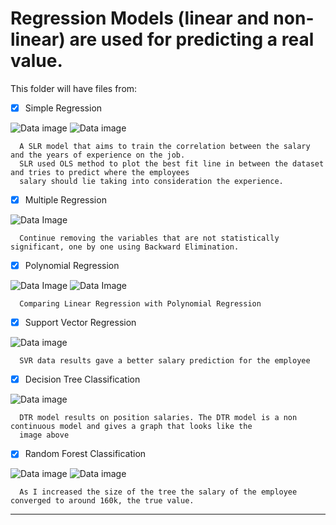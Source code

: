 # Regression Models (linear and non-linear) are used for predicting a real value.

This folder will have files from:

   - [X] Simple Regression 
   
   ![Data image](https://github.com/gonzalob24/AI/blob/master/ML/Regression/Salary_Experience_TrainingSet.png)
   ![Data image](https://github.com/gonzalob24/AI/blob/master/ML/Regression/Salary_Experience_TestSet.png)
   
      A SLR model that aims to train the correlation between the salary and the years of experience on the job.
      SLR used OLS method to plot the best fit line in between the dataset and tries to predict where the employees 
      salary should lie taking into consideration the experience.
      
   - [X] Multiple Regression
   
   ![Data Image](https://github.com/gonzalob24/AI/blob/master/ML/Regression/OLS_Regression_Results.png)
   
      Continue removing the variables that are not statistically significant, one by one using Backward Elimination.
      
   - [X] Polynomial Regression
   
   ![Data Image](https://github.com/gonzalob24/AI/blob/master/ML/Regression/Truth_or_Bluff_Line_Regression.png)
   ![Data Image](https://github.com/gonzalob24/AI/blob/master/ML/Regression/Truth_or_Bluff_Polynomial_Regression.png)
   
      Comparing Linear Regression with Polynomial Regression
   
   - [X] Support Vector Regression
   
   ![Data image](https://github.com/gonzalob24/AI/blob/master/ML/Regression/Truth_or_Bluff_SVR.png)
      
      SVR data results gave a better salary prediction for the employee
      
   - [X] Decision Tree Classification
   
   ![Data image](https://github.com/gonzalob24/AI/blob/master/ML/Regression/Truth_or_Bluff_Decision_Tree_Regression.png)
   
      DTR model results on position salaries. The DTR model is a non continuous model and gives a graph that looks like the 
      image above
      
   - [X] Random Forest Classification
   
   ![Data image](https://github.com/gonzalob24/AI/blob/master/ML/Regression/Truth_or_Bluff_Random_Forest_Regression.png)
   ![Data image](https://github.com/gonzalob24/AI/blob/master/ML/Regression/Truth_or_Bluff_Random_Forest_Regression_2.png)
   
      As I increased the size of the tree the salary of the employee converged to around 160k, the true value.
-----
